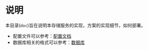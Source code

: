 # 说明

本目录(`doc`)旨在说明本存储服务的实现，方案的实现细节，如何部署。

 - 配置文件可以参考：[配置文档](Config.md)
 - 数据库相关的格式可以参考：[数据库](database/README.md)
